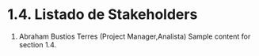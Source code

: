 # 1.4. Listado de Stakeholders


1. Abraham Bustios Terres (Project Manager,Analista)
Sample content for section 1.4.